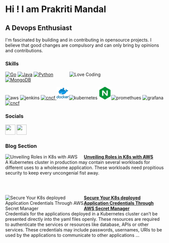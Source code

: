 Hi ! I am Prakriti Mandal
=======================================================================================================================================

A Devops Enthusiast
-------------------

I'm fascinated by building and in contributing in opensource projects. I believe that good changes are compulsory and can only bring by opinions and contributions.

### Skills
<img align="right" alt="Love Coding" width="300" src="https://media.tenor.com/acoHkVJ0xCQAAAAS/thanks-a-lot-naruto-shippuden.gif">
<p align="left">
<a href="https://go.dev/doc/" target="_blank" rel="noreferrer"><img src="https://raw.githubusercontent.com/danielcranney/readme-generator/main/public/icons/skills/go-colored.svg" width="36" height="36" alt="Go" /></a>
<a href="https://www.oracle.com/java/" target="_blank" rel="noreferrer"><img src="https://raw.githubusercontent.com/danielcranney/readme-generator/main/public/icons/skills/java-colored.svg" width="36" height="36" alt="Java" /></a>
<a href="https://www.python.org/" target="_blank" rel="noreferrer"><img src="https://raw.githubusercontent.com/danielcranney/readme-generator/main/public/icons/skills/python-colored.svg" width="36" height="36" alt="Python" /></a>
<a href="https://www.mongodb.com/" target="_blank" rel="noreferrer"><img src="https://raw.githubusercontent.com/danielcranney/readme-generator/main/public/icons/skills/mongodb-colored.svg" width="36" height="36" alt="MongoDB" /></a>
<p align="left"><img src="https://user-images.githubusercontent.com/25181517/183896132-54262f2e-6d98-41e3-8888-e40ab5a17326.png" alt="aws" title="aws" width="40" height="40"/>
<img src="https://www.vectorlogo.zone/logos/jenkins/jenkins-icon.svg" alt="jenkins" title="jenkins" width="40" height="40"/> 
<a href="https://www.cncf.io/" target="_blank" rel="noreferrer"> <img src="https://www.vectorlogo.zone/logos/cncfio/cncfio-icon.svg" alt="cncf" width="40" height="40"/> </a>
<img src="https://raw.githubusercontent.com/github/explore/80688e429a7d4ef2fca1e82350fe8e3517d3494d/topics/docker/docker.png" alt="docker" title="docker" width="40" height="40"/><img src="https://www.vectorlogo.zone/logos/kubernetes/kubernetes-icon.svg" alt="kubernetes" title="kubernetes" width="40" height="40"/>  <img src="https://raw.githubusercontent.com/github/explore/85cceaeeaf993ca35664dc37ea24f9237fbbfc14/topics/nginx/nginx.png" alt="nginx" title="nginx" width="40" height="40"/><img src="https://www.vectorlogo.zone/logos/prometheusio/prometheusio-icon.svg" alt="promethues" title="promethues" width="40" height="40"/> <img src="https://www.vectorlogo.zone/logos/grafana/grafana-icon.svg" alt="grafana" title="grafana" width="40" height="40"/>
<a href="https://https://registry.terraform.io//" target="_blank" rel="noreferrer"> <img src="https://user-images.githubusercontent.com/25181517/183345121-36788a6e-5462-424a-be67-af1ebeda79a2.png" alt="cncf" width="40" height="40"/> </a>
</p>


### Socials

<p align="left"> <a href="https://www.github.com/prakrit55" target="_blank" rel="noreferrer"><img src="https://raw.githubusercontent.com/danielcranney/readme-generator/main/public/icons/socials/github.svg" width="32" height="32" /></a> <a href="https://www.linkedin.com/in/prakriti-mandal-030239239/" target="_blank" rel="noreferrer"><img src="https://raw.githubusercontent.com/danielcranney/readme-generator/main/public/icons/socials/linkedin.svg" width="32" height="32" /></a></p>

### Blog Section
<p align="left">
<a href="https://medium.com/@prakritimandal611/unveiling-roles-in-k8s-with-aws-e97824f3a49d" title="Unveiling Roles in K8s with AWS"><img src="https://miro.medium.com/v2/resize:fit:828/format:webp/1*kOV0brwEm2ps5n1sh0LzSg.jpeg" alt="Unveiling Roles in K8s with AWS" width="250px" align="left"/></a>
<a href="https://medium.com/@prakritimandal611/unveiling-roles-in-k8s-with-aws-e97824f3a49d" title="Unveiling Roles in K8s with AWS"><strong>Unveiling Roles in K8s with AWS</strong></a>
<br/>A Kubernetes cluster in production may contain several workloads for different uses to a wholesome application. These workloads need propitious security to keep every uncongenial fist away. </p> <br><br/>
<p align="left">
<a href="https://medium.com/@prakritimandal611/terraform-for-aws-4cb2cf4d60cc" title="Secure Your K8s deployed Application Credentials Through AWS Secret Manager
"><img src="https://miro.medium.com/v2/resize:fit:828/format:webp/1*egfe4X3Pr7BQjjq8OVkhvg.png" alt="Secure Your K8s deployed Application Credentials Through AWS Secret Manager" width="250px" align="left"/></a>
<a href="https://medium.com/@prakritimandal611/terraform-for-aws-4cb2cf4d60cc" title=""><strong>Secure Your K8s deployed Application Credentials Through AWS Secret Manager</strong></a>
<br/>Credentials for the applications deployed in a Kubernetes cluster can’t be presented directly into the yaml files openly. These resources are required to authenticate the services or resources like database, APIs or other services. These credentials may include passwords, usernames, URIs to be used by the applications to communicate to other applications ... </p> <br><br/>


  





